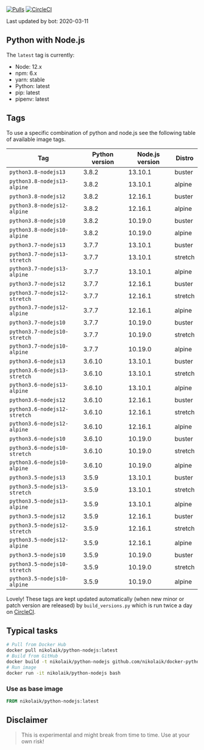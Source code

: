 [![Pulls](https://img.shields.io/docker/pulls/nikolaik/python-nodejs.svg?style=flat-square)](https://hub.docker.com/r/nikolaik/python-nodejs/)
[![CircleCI](https://img.shields.io/circleci/project/github/nikolaik/docker-python-nodejs.svg?style=flat-square)](https://circleci.com/gh/nikolaik/docker-python-nodejs)

Last updated by bot: 2020-03-11

## Python with Node.js
The `latest` tag is currently:

- Node: 12.x
- npm: 6.x
- yarn: stable
- Python: latest
- pip: latest
- pipenv: latest

## Tags
To use a specific combination of python and node.js see the following table of available image tags.

Tag | Python version | Node.js version | Distro
--- | --- | --- | ---
`python3.8-nodejs13` | 3.8.2 | 13.10.1 | buster
`python3.8-nodejs13-alpine` | 3.8.2 | 13.10.1 | alpine
`python3.8-nodejs12` | 3.8.2 | 12.16.1 | buster
`python3.8-nodejs12-alpine` | 3.8.2 | 12.16.1 | alpine
`python3.8-nodejs10` | 3.8.2 | 10.19.0 | buster
`python3.8-nodejs10-alpine` | 3.8.2 | 10.19.0 | alpine
`python3.7-nodejs13` | 3.7.7 | 13.10.1 | buster
`python3.7-nodejs13-stretch` | 3.7.7 | 13.10.1 | stretch
`python3.7-nodejs13-alpine` | 3.7.7 | 13.10.1 | alpine
`python3.7-nodejs12` | 3.7.7 | 12.16.1 | buster
`python3.7-nodejs12-stretch` | 3.7.7 | 12.16.1 | stretch
`python3.7-nodejs12-alpine` | 3.7.7 | 12.16.1 | alpine
`python3.7-nodejs10` | 3.7.7 | 10.19.0 | buster
`python3.7-nodejs10-stretch` | 3.7.7 | 10.19.0 | stretch
`python3.7-nodejs10-alpine` | 3.7.7 | 10.19.0 | alpine
`python3.6-nodejs13` | 3.6.10 | 13.10.1 | buster
`python3.6-nodejs13-stretch` | 3.6.10 | 13.10.1 | stretch
`python3.6-nodejs13-alpine` | 3.6.10 | 13.10.1 | alpine
`python3.6-nodejs12` | 3.6.10 | 12.16.1 | buster
`python3.6-nodejs12-stretch` | 3.6.10 | 12.16.1 | stretch
`python3.6-nodejs12-alpine` | 3.6.10 | 12.16.1 | alpine
`python3.6-nodejs10` | 3.6.10 | 10.19.0 | buster
`python3.6-nodejs10-stretch` | 3.6.10 | 10.19.0 | stretch
`python3.6-nodejs10-alpine` | 3.6.10 | 10.19.0 | alpine
`python3.5-nodejs13` | 3.5.9 | 13.10.1 | buster
`python3.5-nodejs13-stretch` | 3.5.9 | 13.10.1 | stretch
`python3.5-nodejs13-alpine` | 3.5.9 | 13.10.1 | alpine
`python3.5-nodejs12` | 3.5.9 | 12.16.1 | buster
`python3.5-nodejs12-stretch` | 3.5.9 | 12.16.1 | stretch
`python3.5-nodejs12-alpine` | 3.5.9 | 12.16.1 | alpine
`python3.5-nodejs10` | 3.5.9 | 10.19.0 | buster
`python3.5-nodejs10-stretch` | 3.5.9 | 10.19.0 | stretch
`python3.5-nodejs10-alpine` | 3.5.9 | 10.19.0 | alpine

Lovely! These tags are kept updated automatically (when new minor or patch version are released) by `build_versions.py` which is run twice a day on [CircleCI](https://circleci.com/gh/nikolaik/docker-python-nodejs).

## Typical tasks
```bash
# Pull from Docker Hub
docker pull nikolaik/python-nodejs:latest
# Build from GitHub
docker build -t nikolaik/python-nodejs github.com/nikolaik/docker-python-nodejs
# Run image
docker run -it nikolaik/python-nodejs bash
```

### Use as base image
```Dockerfile
FROM nikolaik/python-nodejs:latest
```

## Disclaimer
> This is experimental and might break from time to time. Use at your own risk!
